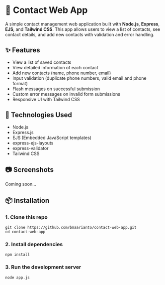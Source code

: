 # 📇 Contact Web App

A simple contact management web application built with **Node.js**, **Express**, **EJS**, and **Tailwind CSS**. This app allows users to view a list of contacts, see contact details, and add new contacts with validation and error handling.

## ✨ Features

- View a list of saved contacts
- View detailed information of each contact
- Add new contacts (name, phone number, email)
- Input validation (duplicate phone numbers, valid email and phone format)
- Flash messages on successful submission
- Custom error messages on invalid form submissions
- Responsive UI with Tailwind CSS

## 🚀 Technologies Used

- Node.js
- Express.js
- EJS (Embedded JavaScript templates)
- express-ejs-layouts
- express-validator
- Tailwind CSS

## 📷 Screenshots

Coming soon...

## 📦 Installation

### 1. **Clone this repo**

```
git clone https://github.com/bmaarianto/contact-web-app.git
cd contact-web-app
```

### 2. Install dependencies

```
npm install
```

### 3. Run the development server

```
node app.js
```
